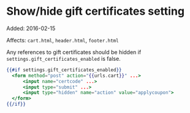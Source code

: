# Show/hide gift certificates setting

Added: 2016-02-15

Affects: `cart.html`, `header.html`, `footer.html`

Any references to gift certificates should be hidden if `settings.gift_certificates_enabled` is false.

```handlebars
{{#if settings.gift_certificates_enabled}}
  <form method="post" action="{{urls.cart}}" ...>
      <input name="certcode" ...>
      <input type="submit" ...>
      <input type="hidden" name="action" value="applycoupon">
  </form>
{{/if}}
```
